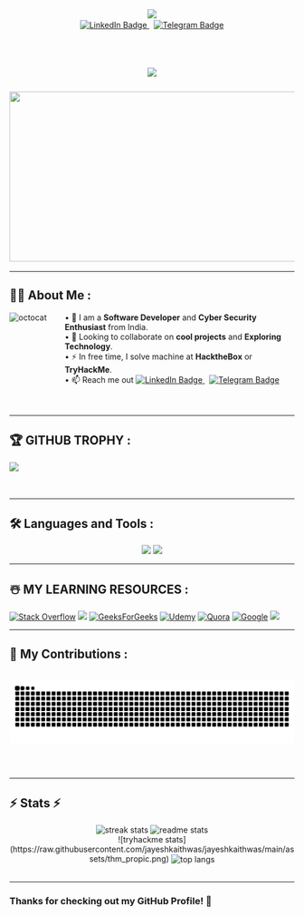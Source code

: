 <div id="header" align="center">
  <img src="https://media.giphy.com/media/M9gbBd9nbDrOTu1Mqx/giphy.gif" width="100"/>
</div>

<div id="badges" align="center">
  <a href="https://in.linkedin.com/in/jayesh-kaithwas-4a265a203">
    <img src="https://img.shields.io/badge/LinkedIn-blue?style=for-the-badge&logo=linkedin&logoColor=white" alt="LinkedIn Badge"/>
  </a>
  &nbsp;
  <a href="https://t.me/j4y35h">
    <img src="https://img.shields.io/badge/Telegram-blue?style=for-the-badge&logo=telegram&logoColor=white" alt="Telegram Badge"/>
  </a>
  <br>
    <img src="https://komarev.com/ghpvc/?username=jayeshkaithwas&style=flat-square&color=blue" alt=""/>
</div>

<h1 align="center">
 <img src="https://readme-typing-svg.herokuapp.com/?font=Righteous&size=35&center=true&vCenter=true&width=500&height=70&duration=4000&lines=Hi+There!+👋;+I'm+Jayesh!;" />
</h1>

<div align="center">
  <img src="https://media.giphy.com/media/dWesBcTLavkZuG35MI/giphy.gif" width="600" height="300"/>
</div>

---

## 👨‍💻 **About Me** :
<!-- <img align="left" height="150" src="https://raw.githubusercontent.com/hicodersofficial/images/main/giphy%20(2).gif" style="margin-right: 2rem;"> -->
<img align="left" height="150" src="https://user-images.githubusercontent.com/69384657/179312151-fdabe3af-823f-41ab-a6d4-17a72af4e9e8.png" alt="octocat" style="margin-right: 2rem;" />
• 🔭 I am a <b>Software Developer</b> and <b>Cyber Security Enthusiast</b> from India.<br/>
• 👯 Looking to collaborate on <b>cool projects</b> and <b>Exploring Technology</b>.<br/>
• ⚡ In free time, I solve machine at <b>HacktheBox</b> or <b>TryHackMe</b>.<br/>
• 📫 Reach me out <a href="https://in.linkedin.com/in/jayesh-kaithwas-4a265a203">
    <img src="https://img.shields.io/badge/LinkedIn-blue?style=for-the-badge&logo=linkedin&logoColor=white" alt="LinkedIn Badge"/>
  </a>
  &nbsp;
  <a href="https://t.me/j4y35h">
    <img src="https://img.shields.io/badge/Telegram-blue?style=for-the-badge&logo=telegram&logoColor=white" alt="Telegram Badge"/>
  </a>
  <br/>
</span>

<br />
<br />

---

## 🏆 **GITHUB TROPHY** :

![](https://github-profile-trophy.vercel.app/?username=jayeshkaithwas&theme=onedark&rank=S,SS,SSS,A,AA,AAA,SECRET)

<br />

---

## 🛠️ **Languages and Tools** :

<div align="center">
    <img src="https://skillicons.dev/icons?i=react,bootstrap,aws,html,css,vscode,github,powershell,bash,github,linux" />
    <img src="https://skillicons.dev/icons?i=nodejs,python,javascript,docker,php,mongodb,c,obsidian,mysql,postgresql" /><br>
</div>

---

## ☃️ **MY LEARNING RESOURCES** :

[![Stack Overflow](https://img.shields.io/badge/-Stackoverflow-FE7A16?style=for-the-badge&logo=stack-overflow&logoColor=white)][sof]
[![](https://img.shields.io/badge/YouTube-FF0000?style=for-the-badge&logo=youtube&logoColor=white)][youtube]
[![GeeksForGeeks](https://img.shields.io/badge/GeeksforGeeks-gray?style=for-the-badge&logo=geeksforgeeks&logoColor=35914c)][gog]
[![Udemy](https://img.shields.io/badge/Udemy-A435F0?style=for-the-badge&logo=Udemy&logoColor=white)][udemy]
[![Quora](https://img.shields.io/badge/Quora-%23B92B27.svg?style=for-the-badge&logo=Quora&logoColor=white)][quora]
[![Google](https://img.shields.io/badge/google-4285F4?style=for-the-badge&logo=google&logoColor=white)][google]
[![](https://img.shields.io/badge/GitHub-100000?style=for-the-badge&logo=github&logoColor=white)][github]

[medium]: https://medium.com/
[github]: https://github.com/
[google]: https://www.google.com
[mdn]: https://developer.mozilla.org/en-US/
[wiki]: https://en.wikipedia.org/wiki/Main_Page
[quora]: https://www.quora.com/
[doc]: https://www.digitalocean.com/community
[youtube]: https://www.youtube.com/
[udemy]: https://www.udemy.com/
[gog]: https://www.geeksforgeeks.org/
[fcc]: https://www.freecodecamp.org/
[sof]: https://stackoverflow.com/
[repo]: https://github.com/jayeshkaithwas?tab=repositories

---

## 🐍 **My Contributions** :

<div>
  <br>
  <img align="center" alt="snake eating my contributions" src="https://raw.githubusercontent.com/jayeshkaithwas/jayeshkaithwas/output/github-contribution-grid-snake.svg" />
  
  <br/><br/>
</div>

---

## ⚡ **Stats** ⚡

<div align=center>
  <img width=390 src="https://github-readme-streak-stats-salesp07.vercel.app/?user=jayeshkaithwas&count_private=true&theme=react&border_radius=10" alt="streak stats"/>
  <img width=390 src="https://github-readme-stats-salesp07.vercel.app/api?username=jayeshkaithwas&count_private=true&show_icons=true&theme=react&rank_icon=github&border_radius=10" alt="readme stats" />
  <br/>
  ![tryhackme stats](https://raw.githubusercontent.com/jayeshkaithwas/jayeshkaithwas/main/assets/thm_propic.png)
  <img width=325 align="center" src="https://github-readme-stats-salesp07.vercel.app/api/top-langs/?username=jayeshkaithwas&hide=HTML&langs_count=8&layout=compact&theme=react&border_radius=10&size_weight=0.5&count_weight=0.5&exclude_repo=github-readme-stats" alt="top langs" />
</div>

<br/>

---

### **Thanks for checking out my GitHub Profile!** 🙏
